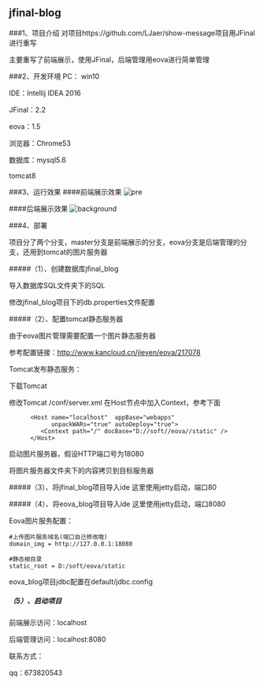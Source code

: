 ## jfinal-blog

###1、项目介绍
对项目https://github.com/LJaer/show-message项目用JFinal进行重写

主要重写了前端展示，使用JFinal，后端管理用eova进行简单管理

###2、开发环境
PC： win10

IDE：Intellij IDEA 2016

JFinal：2.2

eova：1.5

浏览器：Chrome53

数据库：mysql5.6

tomcat8

###3、运行效果
####前端展示效果
![pre](http://oe53dpmqz.bkt.clouddn.com/20161206002.gif)

####后端展示效果
![background](http://oe53dpmqz.bkt.clouddn.com/20161206003.gif)

###4、部署

项目分了两个分支，master分支是前端展示的分支，eova分支是后端管理的分支，还用到tomcat的图片服务器

#####（1）、创建数据库jfinal_blog

导入数据库SQL文件夹下的SQL

修改jfinal_blog项目下的db.properties文件配置

#####（2）、配置tomcat静态服务器

由于eova图片管理需要配置一个图片静态服务器

参考配置链接：http://www.kancloud.cn/jieven/eova/217078

Tomcat发布静态服务：

下载Tomcat

修改Tomcat /conf/server.xml 在Host节点中加入Context，参考下面

```
      <Host name="localhost"  appBase="webapps"
            unpackWARs="true" autoDeploy="true">
         <Context path="/" docBase="D://soft//eova//static" />
      </Host>
```

启动图片服务器，假设HTTP端口号为18080

将图片服务器文件夹下的内容拷贝到目标服务器

#####（3）、将jfinal_blog项目导入ide
这里使用jetty启动，端口80

#####（4）、将eova_blog项目导入ide
这里使用jetty启动，端口8080

Eova图片服务配置：

```
#上传图片服务域名(端口自己修改哦)
domain_img = http://127.0.0.1:18080

#静态根目录
static_root = D:/soft/eova/static
```

eova_blog项目jdbc配置在default/jdbc.config

##### （5）、启动项目

前端展示访问：localhost

后端管理访问：localhost:8080




联系方式：

qq：673820543